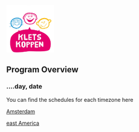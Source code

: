 
<img src="/images/kletskoppen.header.jpg" width="25%">

## Program Overview

### ....day, date

You can find the schedules for each timezone here

[Amsterdam](./program_amsterdam.md)

[east America](./program_america.md)